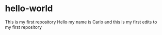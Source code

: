 # hello-world
This is my first repository
Hello my name is Carlo and this is my first edits to my first repository
